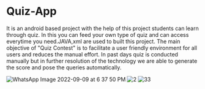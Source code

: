 # Quiz-App
It is an android based project with the help of this project students can learn through quiz. In this you can feed your own type of quiz and can access everytime you need.JAVA,xml are used to built this project. The main objective of "Quiz Contest" is to facilitate a user friendly environment for  all users and reduces the manual effort. In past days quiz is conducted manually but in further resolution  of the technology we are able to generate the score and pose the queries automatically.

![WhatsApp Image 2022-09-09 at 6 37 50 PM](https://user-images.githubusercontent.com/99210504/189357696-8efc92ce-984d-4d07-9d77-91b37cabcd53.jpeg)
![2](https://user-images.githubusercontent.com/99210504/189357796-d3d6d70c-76ba-4213-b8a0-78d6da661997.jpeg)
![33](https://user-images.githubusercontent.com/99210504/189357836-5e3e902e-6f21-437a-a70b-28f9eb13ce63.jpeg)
